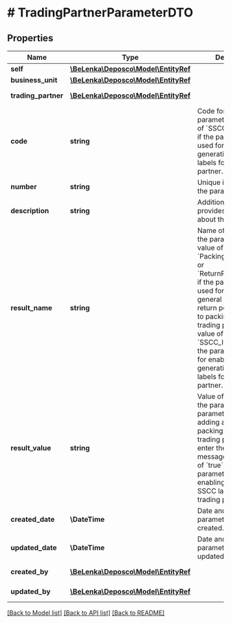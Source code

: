# # TradingPartnerParameterDTO

## Properties

Name | Type | Description | Notes
------------ | ------------- | ------------- | -------------
**self** | [**\BeLenka\Deposco\Model\EntityRef**](EntityRef.md) |  | [optional]
**business_unit** | [**\BeLenka\Deposco\Model\EntityRef**](EntityRef.md) |  | [optional]
**trading_partner** | [**\BeLenka\Deposco\Model\EntityRef**](EntityRef.md) |  | [optional] [readonly]
**code** | **string** | Code for the parameter. Use a value of &#x60;SSCC_INCLUDE_AI&#x60; if the parameter is used for enabling generation of SSCC labels for the trading partner. | [optional]
**number** | **string** | Unique identifier for the parameter. |
**description** | **string** | Additional text that provides information about the parameter. | [optional]
**result_name** | **string** | Name of the result for the parameter. Use a value of &#x60;PackingSlipMessage&#x60; or &#x60;ReturnPolicyMessage&#x60; if the parameter is used for adding a general message or return policy message to packing slips for the trading partner. Use a value of &#x60;SSCC_INCLUDE_AI&#x60; if the parameter is used for enabling generation of SSCC labels for the trading partner. | [optional]
**result_value** | **string** | Value of the result for the parameter. If the parameter is used for adding a message to packing slips for the trading partner, then enter the text of the message.  Use a value of &#x60;true&#x60; if the parameter is used for enabling generation of SSCC labels for the trading partner. | [optional]
**created_date** | **\DateTime** | Date and time that the parameter was created. | [optional] [readonly]
**updated_date** | **\DateTime** | Date and time that the parameter was last updated. | [optional] [readonly]
**created_by** | [**\BeLenka\Deposco\Model\EntityRef**](EntityRef.md) |  | [optional] [readonly]
**updated_by** | [**\BeLenka\Deposco\Model\EntityRef**](EntityRef.md) |  | [optional] [readonly]

[[Back to Model list]](../../README.md#models) [[Back to API list]](../../README.md#endpoints) [[Back to README]](../../README.md)

